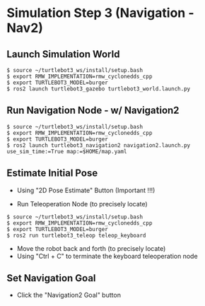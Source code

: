 # Simulation Step 3 (Navigation - Nav2)

## Launch Simulation World
```shell
$ source ~/turtlebot3_ws/install/setup.bash
$ export RMW_IMPLEMENTATION=rmw_cyclonedds_cpp
$ export TURTLEBOT3_MODEL=burger
$ ros2 launch turtlebot3_gazebo turtlebot3_world.launch.py
```

## Run Navigation Node - w/ Navigation2
```shell
$ source ~/turtlebot3_ws/install/setup.bash
$ export RMW_IMPLEMENTATION=rmw_cyclonedds_cpp
$ export TURTLEBOT3_MODEL=burger
$ ros2 launch turtlebot3_navigation2 navigation2.launch.py use_sim_time:=True map:=$HOME/map.yaml
```


## Estimate Initial Pose
- Using "2D Pose Estimate" Button (Important !!!)

- Run Teleoperation Node (to precisely locate)
```shell
$ source ~/turtlebot3_ws/install/setup.bash
$ export RMW_IMPLEMENTATION=rmw_cyclonedds_cpp
$ export TURTLEBOT3_MODEL=burger
$ ros2 run turtlebot3_teleop teleop_keyboard
```

- Move the robot back and forth (to precisely locate)
- Using "Ctrl + C" to terminate the keyboard teleoperation node


## Set Navigation Goal
- Click the "Navigation2 Goal" button
